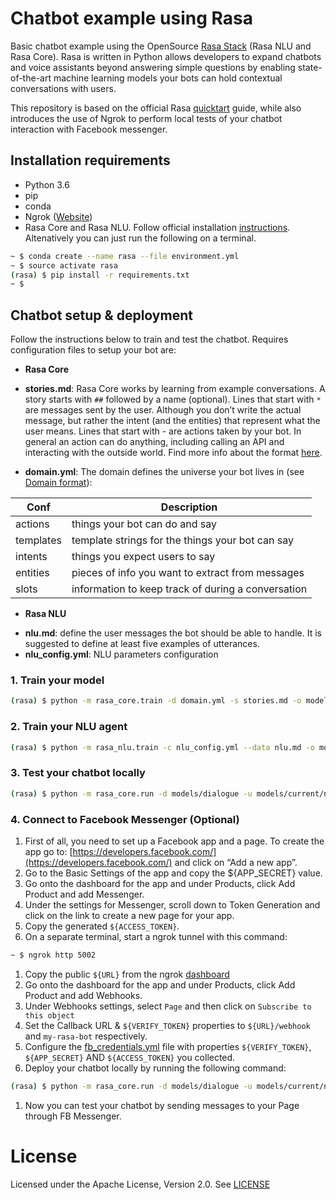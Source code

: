 # Chatbot example using Rasa

Basic chatbot example using the OpenSource [Rasa Stack](http://www.rasa.com/) (Rasa NLU and Rasa Core). Rasa is written in Python allows developers to expand chatbots and voice assistants beyond answering simple questions by enabling state-of-the-art machine learning models your bots can hold contextual conversations with users.

This repository is based on the official Rasa [quicktart](http://www.rasa.com/docs/core/quickstart/) guide, while also introduces the use of Ngrok to perform local tests of your chatbot interaction with Facebook messenger.

## Installation requirements

* Python 3.6
* pip
* conda
* Ngrok ([Website](https://ngrok.com/))
* Rasa Core and Rasa NLU. Follow official installation [instructions](http://www.rasa.com/docs/core/installation/). Altenatively you can just run the following on a terminal.
```bash
~ $ conda create --name rasa --file environment.yml
~ $ source activate rasa
(rasa) $ pip install -r requirements.txt
~ $
```

## Chatbot setup & deployment

Follow the instructions below to train and test the chatbot. Requires configuration files to setup your bot are:

* **Rasa Core**

- **stories.md**: Rasa Core works by learning from example conversations. A story starts with `##` followed by a name (optional). Lines that start with `*` are messages sent by the user. Although you don’t write the actual message, but rather the intent (and the entities) that represent what the user means. Lines that start with - are actions taken by your bot. In general an action can do anything, including calling an API and interacting with the outside world. Find more info about the format [here](http://www.rasa.com/docs/core/stories/).

- **domain.yml**: The domain defines the universe your bot lives in (see [Domain format](http://www.rasa.com/docs/core/domains/)):

| Conf      | Description                                        |
|-----------|----------------------------------------------------|
| actions   | things your bot can do and say                     |
| templates | template strings for the things your bot can say   |
| intents   | things you expect users to say                     |
| entities  | pieces of info you want to extract from messages   |
| slots     | information to keep track of during a conversation |

* **Rasa NLU**

- **nlu.md**: define the user messages the bot should be able to handle. It is suggested to define at least five examples of utterances.
- **nlu_config.yml**: NLU parameters configuration

### 1. Train your model

```bash
(rasa) $ python -m rasa_core.train -d domain.yml -s stories.md -o models/dialogue
```

### 2. Train your NLU agent

```bash
(rasa) $ python -m rasa_nlu.train -c nlu_config.yml --data nlu.md -o models --fixed_model_name nlu --project current --verbose
```

### 3. Test your chatbot locally

```bash
(rasa) $ python -m rasa_core.run -d models/dialogue -u models/current/nlu
```

### 4. Connect to Facebook Messenger (Optional)

1. First of all, you need to set up a Facebook app and a page. To create the app go to: [https://developers.facebook.com/](https://developers.facebook.com/) and click on “Add a new app”.
1. Go to the Basic Settings of the app and copy the ${APP_SECRET} value.
1. Go onto the dashboard for the app and under Products, click Add Product and add Messenger. 
1. Under the settings for Messenger, scroll down to Token Generation and click on the link to create a new page for your app.
1. Copy the generated `${ACCESS_TOKEN}`.
1. On a separate terminal, start a ngrok tunnel with this command:
```bash
~ $ ngrok http 5002
```
1. Copy the public `${URL}` from the ngrok [dashboard](http://localhost:4040)
1. Go onto the dashboard for the app and under Products, click Add Product and add Webhooks.
1. Under Webhooks settings, select `Page` and then click on `Subscribe to this object`
1. Set the Callback URL & `${VERIFY_TOKEN}` properties to `${URL}/webhook` and `my-rasa-bot` respectively.
1. Configure the [fb_credentials.yml](fb_credentials.yml) file with properties `${VERIFY_TOKEN}`, `${APP_SECRET}` AND `${ACCESS_TOKEN}` you collected.
1. Deploy your chatbot locally by running the following command:
```bash
(rasa) $ python -m rasa_core.run -d models/dialogue -u models/current/nlu --port 5002 --connector facebook --credentials fb_credentials.yml
```
1. Now you can test your chatbot by sending messages to your Page through FB Messenger.

# License

Licensed under the Apache License, Version 2.0. See [LICENSE](LICENSE.txt)